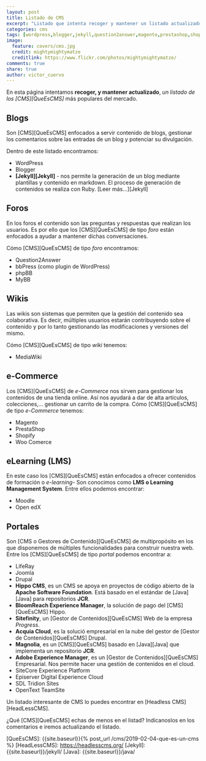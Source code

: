 ```yaml
---
layout: post
title: Listado de CMS
excerpt: "Listado que intenta recoger y mantener un listado actualizado de CMS del mercado, para que sirva como base de posibles selecciones."
categories: cms
tags: [wordpress,blogger,jekyll,question2answer,magento,prestashop,shopify,moodle,openedx,liferay,joomla,drupal]
image:
  feature: covers/cms.jpg
  credit: mightymightymatze
  creditlink: https://www.flickr.com/photos/mightymightymatze/
comments: true
share: true
author: victor_cuervo
---
```


En esta página intentamos **recoger, y mantener actualizado**, *un listado de los [CMS][QueEsCMS]* más populares del mercado.

## Blogs
Son [CMS][QueEsCMS] enfocados a servir contenido de blogs, gestionar los comentarios sobre las entradas de un blog y potenciar su divulgación.

Dentro de este listado encontramos:

* WordPress
* Blogger
* **[Jekyll][Jekyll]** - nos permite la generación de un blog mediante plantillas y contenido en markdown. El proceso de generación de contenidos se realiza con Ruby. [Leer más...][Jekyll]

## Foros
En los foros el contenido son las preguntas y respuestas que realizan los usuarios. Es por ello que los [CMS][QueEsCMS] de tipo *foro* están enfocados a ayudar a mantener dichas conversaciones.

Cómo [CMS][QueEsCMS] de tipo *foro* encontramos:

* Question2Answer
* bbPress (como plugin de WordPress)
* phpBB
* MyBB

## Wikis
Las wikis son sistemas que permiten que la gestión del contenido sea colaborativa. Es decir, múltiples usuarios estarán contribuyendo sobre el contenido y por lo tanto gestionando las modificaciones y versiones del mismo.

Cómo [CMS][QueEsCMS] de tipo *wiki* tenemos:

* MediaWiki

## e-Commerce
Los [CMS][QueEsCMS] de *e-Commerce* nos sirven para gestionar los contenidos de una tienda online. Así nos ayudará a dar de alta artículos, colecciones,... gestionar un carrito de la compra. Cómo [CMS][QueEsCMS] de tipo *e-Commerce* tenemos:

* Magento
* PrestaShop
* Shopify
* Woo Comerce

## eLearning (LMS)
En este caso los [CMS][QueEsCMS] están enfocados a ofrecer contenidos de formación o *e-learning*- Son conocimos como **LMS o Learning Management System**. Entre ellos podemos encontrar:

* Moodle
* Open edX

## Portales
Son [CMS o Gestores de Contenido][QueEsCMS] de multipropósito en los que disponemos de múltiples funcionalidades para construir nuestra web. Entre los [CMS][QueEsCMS] de tipo *portal* podemos encontrar a:

* LifeRay
* Joomla
* Drupal
* **Hippo CMS**, es un CMS se apoya en proyectos de código abierto de la **Apache Software Foundation**. Está basado en el estándar de [Java][Java] para repositorios **JCR**.
* **BloomReach Experience Manager**, la solución de pago del [CMS][QueEsCMS] Hippo.
* **Sitefinity**, un [Gestor de Contenidos][QueEsCMS] Web de la empresa *Progress*.
* **Acquia Cloud**, es la solució empresarial en la nube del gestor de [Gestor de Contenidos][QueEsCMS] Drupal.
* **Magnolia**, es un [CMS][QueEsCMS] basado en [Java][Java] que implementa un repositorio **JCR**.
* **Adobe Experience Manager**, es un [Gestor de Contenidos][QueEsCMS] Empresarial. Nos permite hacer una gestión de contenidos en el cloud.
* SiteCore Experience Platform
* Episerver Digital Experience Cloud
* SDL Tridion Sites
* OpenText TeamSite

Un listado interesante de CMS lo puedes encontrar en [Headless CMS][HeadLessCMS].

¿Qué [CMS][QueEsCMS] echas de menos en el listad? Indícanoslos en los comentarios e iremos actualizando el listado.


[QueEsCMS]: {{site.baseurl}}{% post_url /cms/2019-02-04-que-es-un-cms %}
[HeadLessCMS]: https://headlesscms.org/
[Jekyll]: {{site.baseurl}}/jekyll/
[Java]: {{site.baseurl}}/java/
